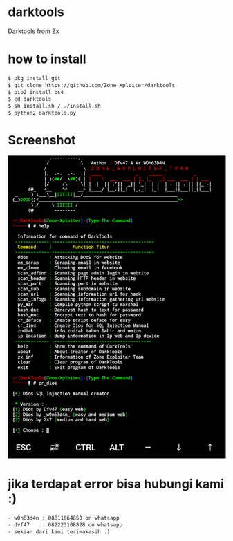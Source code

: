 # darktools
Darktools from Zx

# how to install<br>
```
$ pkg install git
$ git clone https://github.com/Zone-Xploiter/darktools
$ pip2 install bs4
$ cd darktools
$ sh install.sh / ./install.sh
$ python2 darktools.py
```
# Screenshot
<img src="Img/20190703_115830.png"/>

# jika terdapat error bisa hubungi kami :)
```
- w0n63d4n : 08811664850 on whatsapp
- dvf47    : 082223108828 on whatsapp
- sekian dari kami terimakasih :)
```
